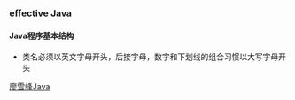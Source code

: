 ### effective Java
#### Java程序基本结构
- 类名必须以英文字母开头，后接字母，数字和下划线的组合习惯以大写字母开头

[廖雪峰Java](https://www.liaoxuefeng.com/wiki/1252599548343744/1255884132971296)
